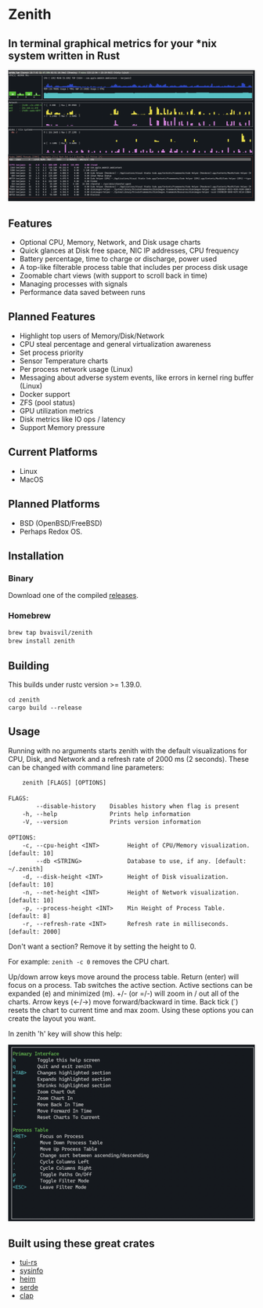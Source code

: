 # Zenith 

## In terminal graphical metrics for your *nix system written in Rust

<img src="./assets/screenshot.png" alt="Running zenith on iTerm2 on MacOS">

## Features

- Optional CPU, Memory, Network, and Disk usage charts
- Quick glances at Disk free space, NIC IP addresses, CPU frequency
- Battery percentage, time to charge or discharge, power used
- A top-like filterable process table that includes per process disk usage
- Zoomable chart views (with support to scroll back in time)
- Managing processes with signals
- Performance data saved between runs

## Planned Features

- Highlight top users of Memory/Disk/Network
- CPU steal percentage and general virtualization awareness
- Set process priority
- Sensor Temperature charts
- Per process network usage (Linux)
- Messaging about adverse system events, like errors in kernel ring buffer (Linux)
- Docker support
- ZFS (pool status)
- GPU utilization metrics
- Disk metrics like IO ops / latency
- Support Memory pressure

## Current Platforms

- Linux
- MacOS

## Planned Platforms

- BSD (OpenBSD/FreeBSD)
- Perhaps Redox OS.

## Installation

### Binary

Download one of the compiled [releases](https://github.com/bvaisvil/zenith/releases).

### Homebrew

```bash
brew tap bvaisvil/zenith
brew install zenith
```

## Building

This builds under rustc version >= 1.39.0.

```
cd zenith
cargo build --release
```

## Usage

Running with no arguments starts zenith with the default visualizations for CPU, Disk, and Network and a refresh rate of 2000 ms (2 seconds). These can be changed with command line parameters:

```USAGE:
    zenith [FLAGS] [OPTIONS]

FLAGS:
        --disable-history    Disables history when flag is present
    -h, --help               Prints help information
    -V, --version            Prints version information

OPTIONS:
    -c, --cpu-height <INT>        Height of CPU/Memory visualization. [default: 10]
        --db <STRING>             Database to use, if any. [default: ~/.zenith]
    -d, --disk-height <INT>       Height of Disk visualization. [default: 10]
    -n, --net-height <INT>        Height of Network visualization. [default: 10]
    -p, --process-height <INT>    Min Height of Process Table. [default: 8]
    -r, --refresh-rate <INT>      Refresh rate in milliseconds. [default: 2000]
```


Don't want a section? Remove it by setting the height to 0. 

For example: ```zenith -c 0``` removes the CPU chart.

Up/down arrow keys move around the process table. Return (enter) will focus on a process.
Tab switches the active section. Active sections can be expanded (e) and minimized (m). 
+/- (or =/-) will zoom in / out all of the charts. Arrow keys (←/→) move forward/backward in time.
Back tick (`) resets the chart to current time and max zoom.
Using these options you can create the layout you want.

In zenith 'h' key will show this help:

<img src="./assets/help.png" alt="Running zenith on iTerm2 on MacOS">

## Built using these great crates

- [tui-rs](https://github.com/fdehau/tui-rs)
- [sysinfo](https://github.com/GuillaumeGomez/sysinfo)
- [heim](https://github.com/heim-rs/heim)
- [serde](https://github.com/serde-rs/serde)
- [clap](https://github.com/clap-rs/clap)
